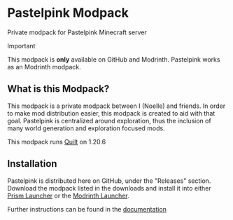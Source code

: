# Pastelpink Modpack

Private modpack for Pastelpink Minecraft server

> [!IMPORTANT]
> This modpack is **only** available on GitHub and Modrinth. Pastelpink works as an Modrinth modpack.

## What is this Modpack?

This modpack is a private modpack between I (Noelle) and friends. In order to make mod distribution easier,
this modpack is created to aid with that goal. Pastelpink is centralized around exploration, thus
the inclusion of many world generation and exploration focused mods.

This modpack runs [Quilt](https://quiltmc.org/en/) on 1.20.6

## Installation

Pastelpink is distributed here on GitHub, under the "Releases" section. Download the modpack listed in the downloads
and install it into either [Prism Launcher](https://prismlauncher.org/) or the [Modrinth Launcher](https://modrinth.com/app).

Further instructions can be found in the [documentation](...)
